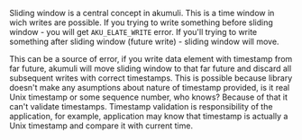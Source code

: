 Sliding window is a central concept in akumuli. This is a time window in wich writes are possible. If you trying to write something before sliding window - you will get `AKU_ELATE_WRITE` error. If you'll trying to write something after sliding window (future write) - sliding window will move.

This can be a source of error, if you write data element with timestamp from far future, akumuli will move sliding window to that far future and discard all subsequent writes with correct timestamps. This is possible because library doesn't make any asumptions about nature of timestamp provided, is it real Unix timestamp or some sequence number, who knows? Because of that it can't validate timestamps. Timestamp validation is responsibility of the application, for example, application may know that timestamp is actually a Unix timestamp and compare it with current time.